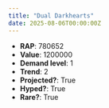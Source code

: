 ```yaml
---
title: "Dual Darkhearts"
date: 2025-08-06T00:00:00Z
---
```

- **RAP**: 780652
- **Value**: 1200000
- **Demand level**: 1
- **Trend**: 2
- **Projected?**: True
- **Hyped?**: True
- **Rare?**: True
